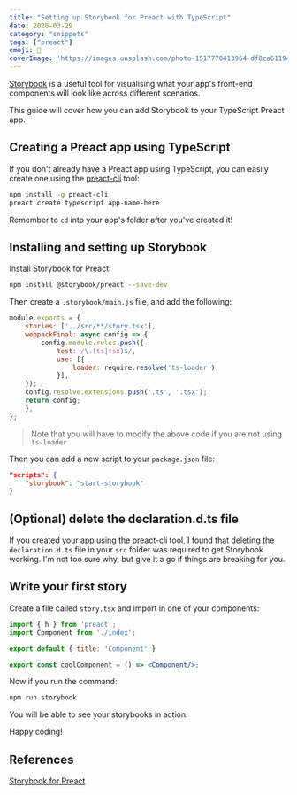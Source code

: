 ```yaml
---
title: "Setting up Storybook for Preact with TypeScript"
date: 2020-03-29
category: "snippets"
tags: ["preact"]
emoji: 📖
coverImage: 'https://images.unsplash.com/photo-1517770413964-df8ca61194a6?ixlib=rb-1.2.1&ixid=eyJhcHBfaWQiOjEyMDd9&auto=format&fit=crop&w=1950&q=80'
--- 
```


[Storybook](https://storybook.js.org/) is a useful tool for visualising what your app's front-end components will look like across different scenarios. 

This guide will cover how you can add Storybook to your TypeScript Preact app. 

## Creating a Preact app using TypeScript

If you don't already have a Preact app using TypeScript, you can easily create one using the [preact-cli](https://github.com/preactjs/preact-cli) tool:

```bash
npm install -g preact-cli
preact create typescript app-name-here
```

Remember to `cd` into your app's folder after you've created it!

## Installing and setting up Storybook
Install Storybook for Preact:

```bash
npm install @storybook/preact --save-dev
```

Then create a `.storybook/main.js` file, and add the following:

```js
module.exports = {
    stories: ['../src/**/story.tsx'],
    webpackFinal: async config => {
        config.module.rules.push({
            test: /\.(ts|tsx)$/,
            use: [{
                loader: require.resolve('ts-loader'),
            }],
    });
    config.resolve.extensions.push('.ts', '.tsx');
    return config;
    },
};
```

> Note that you will have to modify the above code if you are not using `ts-loader`

Then you can add a new script to your `package.json` file:

```json
"scripts": {
    "storybook": "start-storybook"
}
```

## (Optional) delete the declaration.d.ts file

If you created your app using the preact-cli tool, I found that deleting the `declaration.d.ts` file in your `src` folder was required to get Storybook working. I'm not too sure why, but give it a go if things are breaking for you.

## Write your first story

Create a file called `story.tsx` and import in one of your components:

```jsx
import { h } from 'preact';
import Component from './index';

export default { title: 'Component' }

export const coolComponent = () => <Component/>;
```

Now if you run the command:

```bash
npm run storybook
```

You will be able to see your storybooks in action.

Happy coding!

## References

[Storybook for Preact](https://storybook.js.org/docs/guides/guide-preact/)
